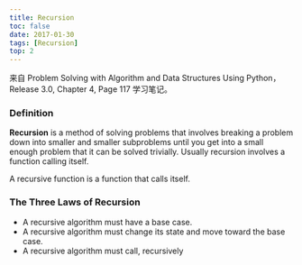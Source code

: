 ```yaml
---
title: Recursion
toc: false
date: 2017-01-30
tags: [Recursion]
top: 2
---
```


来自 Problem Solving with Algorithm and Data Structures Using Python，Release 3.0, Chapter 4, Page 117 学习笔记。

### Definition

**Recursion** is a method of solving problems that involves breaking a problem down into smaller and smaller subproblems until you get into a small enough problem that it can be solved trivially. Usually recursion involves a function calling itself.

A recursive function is a function that calls itself.

### The Three Laws of Recursion

* A recursive algorithm must have a base case.
* A recursive algorithm must change its state and move toward the base case.
* A recursive algorithm must call, recursively


